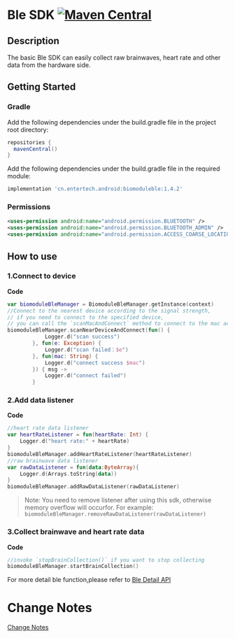 # Ble SDK [![Maven Central](https://maven-badges.herokuapp.com/maven-central/cn.entertech.android/biomoduleble/badge.svg)](https://maven-badges.herokuapp.com/maven-central/cn.entertech.android/biomoduleble)

## Description

The basic Ble SDK can easily collect raw brainwaves, heart rate and other data from the hardware side.

## Getting Started

### Gradle
Add the following dependencies under the build.gradle file in the project root directory:
```groovy
repositories {
  mavenCentral()
}
```

Add the following dependencies under the build.gradle file in the required module:

```groovy
implementation 'cn.entertech.android:biomoduleble:1.4.2'
```

### Permissions

```xml
<uses-permission android:name="android.permission.BLUETOOTH" />
<uses-permission android:name="android.permission.BLUETOOTH_ADMIN" />
<uses-permission android:name="android.permission.ACCESS_COARSE_LOCATION"/>
```

## How to use

### 1.Connect to device

**Code**

```kotlin
var biomoduleBleManager = BiomoduleBleManager.getInstance(context)
//Connect to the nearest device according to the signal strength, 
// if you need to connect to the specified device,
// you can call the `scanMacAndConnect` method to connect to the mac address
biomoduleBleManager.scanNearDeviceAndConnect(fun() {
            Logger.d("scan success")
        }, fun(e: Exception) {
            Logger.d("scan failed：$e")
        }, fun(mac: String) {
            Logger.d("connect success $mac")
        }) { msg ->
            Logger.d("connect failed")
        }
```

### 2.Add data listener

**Code**

```kotlin
//heart rate data listener
var heartRateListener = fun(heartRate: Int) {
    Logger.d("heart rate:" + heartRate)
}
biomoduleBleManager.addHeartRateListener(heartRateListener)
//raw brainwave data listener
var rawDataListener = fun(data:ByteArray){
    Logger.d(Arrays.toString(data))
}
biomoduleBleManager.addRawDataListener(rawDataListener)
```

> Note: You need to remove listener after using this sdk, otherwise memory overflow will occurfor. For example: `biomoduleBleManager.removeRawDataListener(rawDataListener)`

### 3.Collect brainwave and heart rate data

**Code**

```kotlin
//invoke `stopBrainCollection()` if you want to stop collecting
biomoduleBleManager.startBrainCollection()
```

For more detail ble function,please refer to [Ble Detail API](../Ble_Detail_API.md)

# Change Notes

[Change Notes](https://github.com/Entertech/Enter-Biomodule-BLE-Android-SDK/wiki/biomoduleble--%E6%9B%B4%E6%96%B0%E6%97%A5%E5%BF%97)
